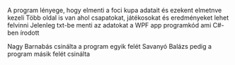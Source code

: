 A program lényege, hogy elmenti a foci kupa adatait és ezekent elmetnve kezeli
Több oldal is van ahol csapatokat, játékosokat és eredményeket lehet felvinni
Jelenleg txt-be menti az adatokat a WPF app programkód ami C#-ben írodott

Nagy Barnabás csinálta a program egyik felét
Savanyó Balázs pedig a program másik felét csinálta
